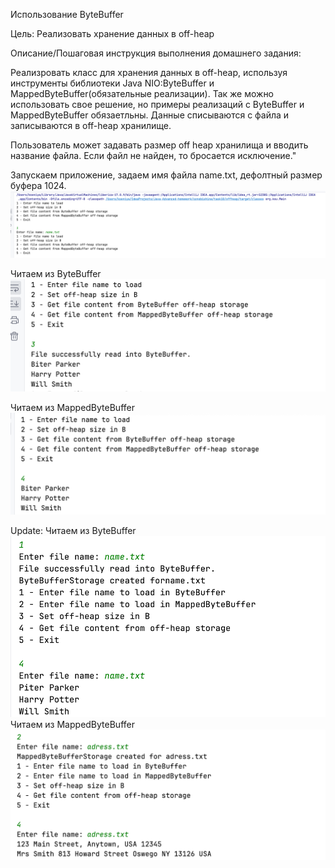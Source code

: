Использование ByteBuffer

Цель:
Реализовать хранение данных в off-heap


Описание/Пошаговая инструкция выполнения домашнего задания:

Реализровать класс для хранения данных в off-heap, используя инструменты
библиотеки Java NIO:ByteBuffer и MappedByteBuffer(обязательные реализации).
Так же можно использовать свое решение, но примеры реализаций с ByteBuffer и MappedByteBuffer обязаетльны.
Данные списываются с файла и записываются в off-heap хранилище.

Пользователь может задавать размер off heap хранилища и вводить название файла. Если файл не найден, то бросается исключение."


Запускаем приложение, задаем имя файла name.txt, дефолтный размер буфера 1024.
![img.png](img.png)

Читаем из ByteBuffer
![img_1.png](img_1.png)

Читаем из MappedByteBuffer
![img_2.png](img_2.png)


Update:
Читаем из ByteBuffer
![img_3.png](img_3.png)
Читаем из MappedByteBuffer
![img_4.png](img_4.png)




